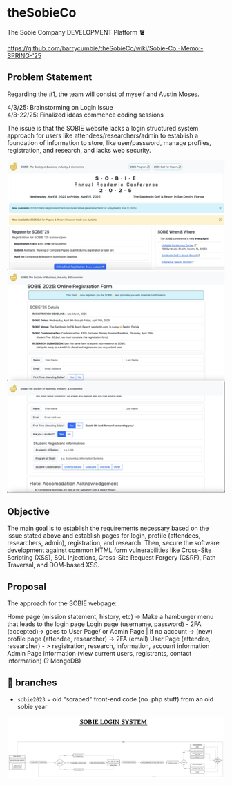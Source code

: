 # theSobieCo
The Sobie Company DEVELOPMENT Platform 🪣

https://github.com/barrycumbie/theSobieCo/wiki/Sobie-Co.-Memo:-SPRING-'25

## Problem Statement
Regarding the #1, the team will consist of myself and Austin Moses.

4/3/25: Brainstorming on Login Issue<br>
4/8-22/25: Finalized ideas commence coding sessions<br>

The issue is that the SOBIE website lacks a login structured system approach for users like attendees/researchers/admin to establish a foundation of information to store, like user/password, manage profiles, registration, and research, and lacks web security.

![No-Login-System](/assets/login.jpeg) <br>
![No-Dashboard](/assets/no-dashboard.jpeg) <br>
![Undefined-Roles](/assets/undefined-roles.jpeg) <br>

## Objective
The main goal is to establish the requirements necessary based on the issue stated above and establish pages for login, profile (attendees, researchers, admin), registration, and research. Then, secure the software development against common HTML form vulnerabilities like Cross-Site Scripting (XSS), SQL Injections, Cross-Site Request Forgery (CSRF), Path Traversal, and DOM-based XSS.

## Proposal
The approach for the SOBIE webpage:

Home page (mission statement, history, etc) -> Make a hamburger menu that leads to the login page
Login page (username, password) - 2FA (accepted)-> goes to User Page/ or Admin Page | if no account -> (new) profile page (attendee, researcher) -> 2FA (email)
User Page (attendee, researcher) - > registration, research, information, account information
Admin Page information (view current users, registrants, contact information) (? MongoDB)

## 🐝 branches 

- `sobie2023` = old "scraped" front-end code (no .php stuff) from an old sobie year

![Flowchart](/assets/sobie-flowchart.jpeg)